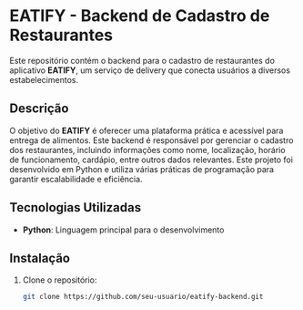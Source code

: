 # EATIFY - Backend de Cadastro de Restaurantes

Este repositório contém o backend para o cadastro de restaurantes do aplicativo **EATIFY**, um serviço de delivery que conecta usuários a diversos estabelecimentos.

## Descrição

O objetivo do **EATIFY** é oferecer uma plataforma prática e acessível para entrega de alimentos. Este backend é responsável por gerenciar o cadastro dos restaurantes, incluindo informações como nome, localização, horário de funcionamento, cardápio, entre outros dados relevantes. Este projeto foi desenvolvido em Python e utiliza várias práticas de programação para garantir escalabilidade e eficiência.

## Tecnologias Utilizadas

- **Python**: Linguagem principal para o desenvolvimento

## Instalação

1. Clone o repositório:
   ```bash
   git clone https://github.com/seu-usuario/eatify-backend.git
